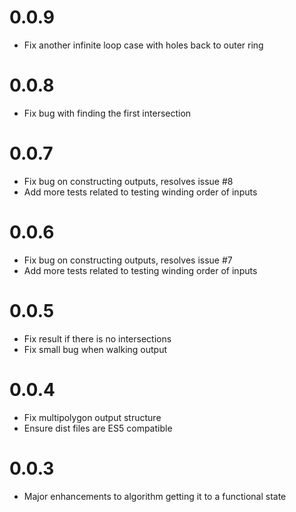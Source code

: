 # 0.0.9
- Fix another infinite loop case with holes back to outer ring

# 0.0.8
- Fix bug with finding the first intersection

# 0.0.7
- Fix bug on constructing outputs, resolves issue #8
- Add more tests related to testing winding order of inputs

# 0.0.6
- Fix bug on constructing outputs, resolves issue #7
- Add more tests related to testing winding order of inputs

# 0.0.5
- Fix result if there is no intersections
- Fix small bug when walking output

# 0.0.4
- Fix multipolygon output structure
- Ensure dist files are ES5 compatible

# 0.0.3
- Major enhancements to algorithm getting it to a functional state
